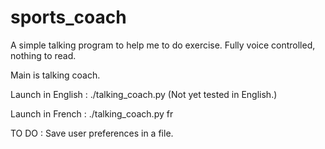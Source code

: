 # sports_coach


A simple talking program to help me to do exercise. Fully voice controlled, nothing to read.

Main is talking coach.

Launch in English :
  ./talking_coach.py (Not yet tested in English.)

Launch in French :
  ./talking_coach.py fr
  
TO DO :
  Save user preferences in a file.

